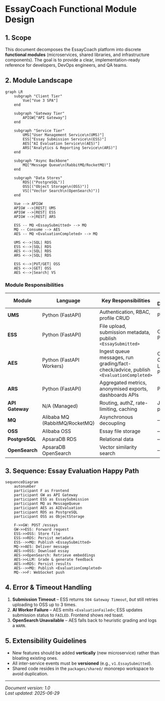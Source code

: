 # EssayCoach Functional Module Design

## 1. Scope
This document decomposes the EssayCoach platform into discrete **functional modules** (microservices, shared libraries, and infrastructure components).  The goal is to provide a clear, implementation-ready reference for developers, DevOps engineers, and QA teams.

## 2. Module Landscape
```mermaid
graph LR
    subgraph "Client Tier"
        Vue["Vue 3 SPA"]
    end

    subgraph "Gateway Tier"
        APIGW["API Gateway"]
    end

    subgraph "Service Tier"
        UMS["User Management Service\n(UMS)"]
        ESS["Essay Submission Service\n(ESS)"]
        AES["AI Evaluation Service\n(AES)"]
        ARS["Analytics & Reporting Service\n(ARS)"]
    end

    subgraph "Async Backbone"
        MQ["Message Queue\n(RabbitMQ/RocketMQ)"]
    end

    subgraph "Data Stores"
        RDS[("PostgreSQL")]
        OSS[("Object Storage\n(OSS)")]
        VS[("Vector Search\n(OpenSearch)")]
    end

    Vue --> APIGW
    APIGW -->|REST| UMS
    APIGW -->|REST| ESS
    APIGW -->|REST| ARS

    ESS -- MQ <EssaySubmitted> --> MQ
    MQ -- Consume --> AES
    AES -- MQ <EvaluationCompleted> --> MQ

    UMS <-->|SQL| RDS
    ESS <-->|SQL| RDS
    AES <-->|SQL| RDS
    ARS <-->|SQL| RDS

    ESS <-->|PUT/GET| OSS
    AES <-->|GET| OSS
    AES <-->|Search| VS
```

### Module Responsibilities
| Module | Language | Key Responsibilities | External Dependencies |
|--------|----------|----------------------|-----------------------|
| **UMS** | Python (FastAPI) | Authentication, RBAC, profile CRUD | PostgreSQL |
| **ESS** | Python (FastAPI) | File upload, submission metadata, publish `<EssaySubmitted>` | OSS, MQ, PostgreSQL |
| **AES** | Python (FastAPI Workers) | Ingest queue messages, run grading/fact-check/advice, publish `<EvaluationCompleted>` | OSS, OpenSearch, LLM provider, PostgreSQL |
| **ARS** | Python (FastAPI) | Aggregated metrics, anonymised exports, dashboards APIs | PostgreSQL |
| **API Gateway** | N/A (Managed) | Routing, authZ, rate-limiting, caching | JWT, OAuth2 provider |
| **MQ** | Alibaba MQ (RabbitMQ/RocketMQ) | Asynchronous decoupling | — |
| **OSS** | Alibaba OSS | Essay file storage | — |
| **PostgreSQL** | ApsaraDB RDS | Relational data | — |
| **OpenSearch** | ApsaraDB OpenSearch | Vector similarity search | — |

## 3. Sequence: Essay Evaluation Happy Path
```mermaid
sequenceDiagram
    autonumber
    participant F as Frontend
    participant GW as API Gateway
    participant ESS as EssaySubmission
    participant MQ as MessageQueue
    participant AES as AIEvaluation
    participant RDS as PostgreSQL
    participant OSS as ObjectStorage

    F->>GW: POST /essays
    GW->>ESS: Forward request
    ESS->>OSS: Store file
    ESS->>RDS: Persist metadata
    ESS-->>MQ: Publish <EssaySubmitted>
    MQ->>AES: Deliver message
    AES->>OSS: Download essay
    AES->>OpenSearch: Retrieve embeddings
    AES->>LLM: Grade & generate feedback
    AES->>RDS: Persist results
    AES-->>MQ: Publish <EvaluationCompleted>
    MQ-->>F: WebSocket push
```

## 4. Error & Timeout Handling
1. **Submission Timeout** – ESS returns `504 Gateway Timeout`, *but* still retries uploading to OSS up to 3 times.
2. **AI Worker Failure** – AES emits `<EvaluationFailed>`; ESS updates submission status to `FAILED`. Frontend shows red toast.
3. **OpenSearch Unavailable** – AES falls back to heuristic grading and logs a `WARN`.

## 5. Extensibility Guidelines
* New features should be added **vertically** (new microservice) rather than bloating existing ones.
* All inter-service events must be **versioned** (e.g., `v1.EssaySubmitted`).
* Shared code resides in the `packages/shared/` monorepo workspace to avoid duplication.

---
*Document version: 1.0*  
*Last updated: 2025-06-29*                            